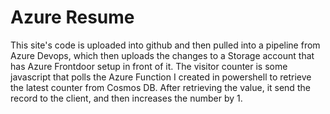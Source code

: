 # Azure Resume

This site's code is uploaded into github and then pulled into a pipeline from Azure Devops, which then uploads the changes to a Storage account that has Azure Frontdoor setup in front of it.
The visitor counter is some javascript that polls the Azure Function I created in powershell to retrieve the latest counter from Cosmos DB.  After retrieving the value, it send the record to the client, and then increases the number by 1.
